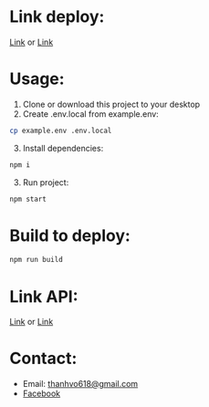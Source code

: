 # Link deploy:
[Link](https://laptopstore.jthanh8144.tk/)
or
[Link](http://laptopstore-jthanh8144.cf/)

# Usage:
1. Clone or download this project to your desktop
2. Create .env.local from example.env:
```sh
cp example.env .env.local
```
3. Install dependencies:
```sh
npm i
```
3. Run project:
```sh
npm start
```

# Build to deploy:
```sh
npm run build
```

# Link API:
[Link](https://laptopstoreapi.jthanh8144.tk/)
or
[Link](http://laptopstoreapi.herokuapp.com/)

# Contact:
- Email: thanhvo618@gmail.com
- [Facebook](https://www.facebook.com/jThanh8144/)
